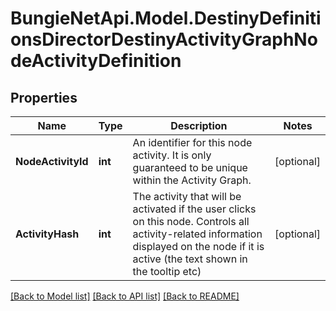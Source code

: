 
# BungieNetApi.Model.DestinyDefinitionsDirectorDestinyActivityGraphNodeActivityDefinition

## Properties

Name | Type | Description | Notes
------------ | ------------- | ------------- | -------------
**NodeActivityId** | **int** | An identifier for this node activity. It is only guaranteed to be unique within the Activity Graph. | [optional] 
**ActivityHash** | **int** | The activity that will be activated if the user clicks on this node. Controls all activity-related information displayed on the node if it is active (the text shown in the tooltip etc) | [optional] 

[[Back to Model list]](../README.md#documentation-for-models)
[[Back to API list]](../README.md#documentation-for-api-endpoints)
[[Back to README]](../README.md)

